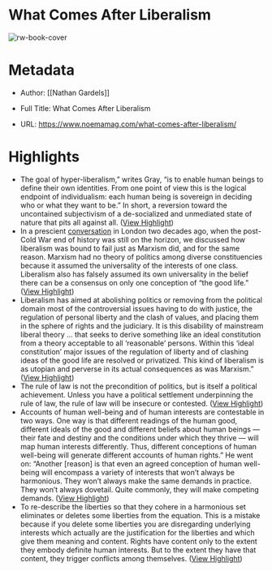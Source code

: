 # What Comes After Liberalism

![rw-book-cover](https://noemamag.imgix.net/2023/10/IMG_4889-scaled.jpg?fit=crop&fm=pjpg&h=628&ixlib=php-3.3.1&w=1200&wpsize=noema-social-facebook&s=9412ecbefa3c2a0fe29e2b9e7956f3dd)

# Metadata
- Author: [[Nathan Gardels]]
- Full Title: What Comes After Liberalism

- URL: https://www.noemamag.com/what-comes-after-liberalism/

# Highlights
- The goal of hyper-liberalism,” writes Gray, “is to enable human beings to define their own identities. From one point of view this is the logical endpoint of individualism: each human being is sovereign in deciding who or what they want to be.” In short, a reversion toward the uncontained subjectivism of a de-socialized and unmediated state of nature that pits all against all. ([View Highlight](https://read.readwise.io/read/01hc8rfnzhcywpkq8kkmptfyn5))
- In a prescient [conversation](https://www.digitalnpq.org/archive/2001_spring/modus.html) in London two decades ago, when the post-Cold War end of history was still on the horizon, we discussed how liberalism was bound to fail just as Marxism did, and for the same reason.
  Marxism had no theory of politics among diverse constituencies because it assumed the universality of the interests of one class. Liberalism also has falsely assumed its own universality in the belief there can be a consensus on only one conception of “the good life.” ([View Highlight](https://read.readwise.io/read/01hc8rgmwmm482006aj2acgs0x))
- Liberalism has aimed at abolishing politics or removing from the political domain most of the controversial issues having to do with justice, the regulation of personal liberty and the clash of values, and placing them in the sphere of rights and the judiciary.
  It is this disability of mainstream liberal theory … that seeks to derive something like an ideal constitution from a theory acceptable to all ‘reasonable’ persons. Within this ‘ideal constitution’ major issues of the regulation of liberty and of clashing ideas of the good life are resolved or privatized. This kind of liberalism is as utopian and perverse in its actual consequences as was Marxism.” ([View Highlight](https://read.readwise.io/read/01hc8rj4wh92hstvqtjnw4d6bj))
- The rule of law is not the precondition of politics, but is itself a political achievement. Unless you have a political settlement underpinning the rule of law, the rule of law will be insecure or contested. ([View Highlight](https://read.readwise.io/read/01hc8rkyagdchpepd3k6a19e8a))
- Accounts of human well-being and of human interests are contestable in two ways. One way is that different readings of the human good, different ideals of the good and different beliefs about human beings — their fate and destiny and the conditions under which they thrive — will map human interests differently. Thus, different conceptions of human well-being will generate different accounts of human rights.”
  He went on: “Another [reason] is that even an agreed conception of human well-being will encompass a variety of interests that won’t always be harmonious. They won’t always make the same demands in practice. They won’t always dovetail. Quite commonly, they will make competing demands. ([View Highlight](https://read.readwise.io/read/01hc8rnm907hef36fe0s2pzdzm))
- To re-describe the liberties so that they cohere in a harmonious set eliminates or deletes some liberties from the equation. This is a mistake because if you delete some liberties you are disregarding underlying interests which actually are the justification for the liberties and which give them meaning and content. Rights have content only to the extent they embody definite human interests. But to the extent they have that content, they trigger conflicts among themselves. ([View Highlight](https://read.readwise.io/read/01hc8rpk375bg46j18znye2m7n))
